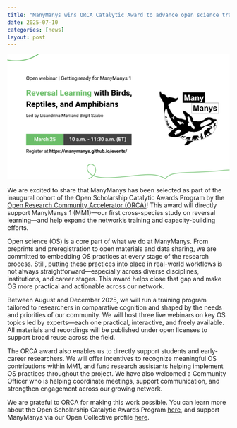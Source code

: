 ```yaml
---
title: "ManyManys wins ORCA Catalytic Award to advance open science training"
date: 2025-07-10
categories: [news]
layout: post
---
```


![ORCA logo](/assets/img/rl_webinar_3.png)

We are excited to share that ManyManys has been selected as part of the inaugural cohort of the Open Scholarship Catalytic Awards Program by the [Open Research Community Accelerator (ORCA)](https://www.orcaopen.org/)! This award will directly support ManyManys 1 (MM1)—our first cross-species study on reversal learning—and help expand the network’s training and capacity-building efforts.

Open science (OS) is a core part of what we do at ManyManys. From preprints and preregistration to open materials and data sharing, we are committed to embedding OS practices at every stage of the research process. Still, putting these practices into place in real-world workflows is not always straightforward—especially across diverse disciplines, institutions, and career stages. This award helps close that gap and make OS more practical and actionable across our network.

Between August and December 2025, we will run a training program tailored to researchers in comparative cognition and shaped by the needs and priorities of our community. We will host three live webinars on key OS topics led by experts—each one practical, interactive, and freely available. All materials and recordings will be published under open licenses to support broad reuse across the field.

The ORCA award also enables us to directly support students and early-career researchers. We will offer incentives to recognize meaningful OS contributions within MM1, and fund research assistants helping implement OS practices throughout the project. We have also welcomed a Community Officer who is helping coordinate meetings, support communication, and strengthen engagement across our growing network.

We are grateful to ORCA for making this work possible. You can learn more about the Open Scholarship Catalytic Awards Program [here](https://www.orcaopen.org/work/cap), and support ManyManys via our Open Collective profile [here](https://opencollective.com/manymanys).
